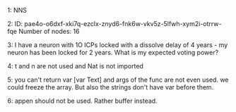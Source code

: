 1: NNS

2:
ID: pae4o-o6dxf-xki7q-ezclx-znyd6-fnk6w-vkv5z-5lfwh-xym2i-otrrw-fqe
Number of nodes: 16

3: I have a neuron with 1O ICPs locked with a dissolve delay of 4 years - my neuron has been locked for 2 years. What is my expected voting power?

4:
t and n are not used and Nat is not imported

5:
you can't return var [var Text]
and args of the func are not even used.
we could freeze the array. But also the strings don't have var before them.

6:
appen should not be used. Rather buffer instead.
